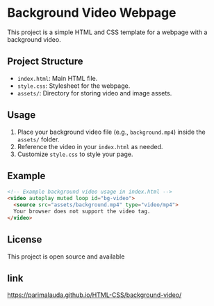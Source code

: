 # Background Video Webpage

This project is a simple HTML and CSS template for a webpage with a background video.

## Project Structure

- `index.html`: Main HTML file.
- `style.css`: Stylesheet for the webpage.
- `assets/`: Directory for storing video and image assets.

## Usage

1. Place your background video file (e.g., `background.mp4`) inside the `assets/` folder.
2. Reference the video in your `index.html` as needed.
3. Customize `style.css` to style your page.

## Example

```html
<!-- Example background video usage in index.html -->
<video autoplay muted loop id="bg-video">
  <source src="assets/background.mp4" type="video/mp4">
  Your browser does not support the video tag.
</video>
```

## License

This project is open source and available

## link
https://parimalauda.github.io/HTML-CSS/background-video/
